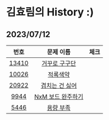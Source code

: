 # 김효림의 History :)



## 2023/07/12 

|                      번호                      |                         문제 이름                         | 체크 |
| :--------------------------------------------: | :-------------------------------------------------------: | ---- |
| [13410](https://www.acmicpc.net/problem/13410) |  [거꾸로 구구단](https://www.acmicpc.net/problem/13410)   |      |
| [10026](https://www.acmicpc.net/problem/10026) |     [적록색약](https://www.acmicpc.net/problem/10026)     |      |
| [20922](https://www.acmicpc.net/problem/20922) |  [겹치는 건 싫어](https://www.acmicpc.net/problem/20922)  |      |
|  [9944](https://www.acmicpc.net/problem/9944)  | [NxM 보드 완주하기](https://www.acmicpc.net/problem/9944) |      |
|  [5446](https://www.acmicpc.net/problem/5446)  |     [용량 부족](https://www.acmicpc.net/problem/5446)     |      |
